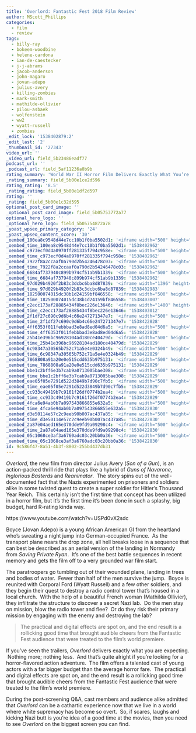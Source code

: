 ```yaml
---
title: 'Overlord: Fantastic Fest 2018 Film Review'
author: MScott_Phillips
categories:
  - film
  - review
tags:
  - billy-ray
  - bokeem-woodbine
  - helene-cardona
  - ian-de-caestecker
  - j-j-abrams
  - jacob-anderson
  - john-magaro
  - jovan-adepo
  - julius-avery
  - killing-zombies
  - mark-smith
  - mathilde-ollivier
  - pilou-asbaek
  - wolfenstein
  - ww2
  - wyatt-russell
  - zombies
_edit_lock: '1538402879:2'
_edit_last: '2'
_thumbnail_id: '27343'
video_url: ''
_video_url: field_5b23486eadf77
podcast_url: ''
_podcast_url: field_5af11236a0b9b
rating_summary: 'World War II Horror Film Delivers Exactly What You’re Expecting'
_rating_summary: field_5b00e1ce2d596
rating_rating: '8.5'
_rating_rating: field_5b00e1df2d597
rating: ''
_rating: field_5b00e1c32d595
optional_post_card_image: ''
_optional_post_card_image: field_5b05753772a77
optional_hero_logo: ''
_optional_hero_logo: field_5b05754872a78
_yoast_wpseo_primary_category: '24'
_yoast_wpseo_content_score: '30'
_oembed_100ea8c9548d44e7cc10b1f0ba5502d1: '<iframe width="500" height="281" src="https://www.youtube.com/embed/ek1ePFp-nBI?feature=oembed" frameborder="0" allow="autoplay; encrypted-media" allowfullscreen></iframe>'
_oembed_time_100ea8c9548d44e7cc10b1f0ba5502d1: '1538402962'
_oembed_c973ecf0d4a0970ff281335f794c958e: '<iframe width="500" height="281" src="https://www.youtube.com/embed/oEYSjxYnuf0?feature=oembed" frameborder="0" allow="autoplay; encrypted-media" allowfullscreen></iframe>'
_oembed_time_c973ecf0d4a0970ff281335f794c958e: '1538402962'
_oembed_7922f8a2ccaaf0a790d2b54246478c03: '<iframe width="500" height="281" src="https://www.youtube.com/embed/AWvUNABT8sg?feature=oembed" frameborder="0" allow="autoplay; encrypted-media" allowfullscreen></iframe>'
_oembed_time_7922f8a2ccaaf0a790d2b54246478c03: '1538402962'
_oembed_6684af737940c899b974cf51ab9b1339: '<iframe width="500" height="281" src="https://www.youtube.com/embed/gp-8oB53P7k?feature=oembed" frameborder="0" allow="autoplay; encrypted-media" allowfullscreen></iframe>'
_oembed_time_6684af737940c899b974cf51ab9b1339: '1538402962'
_oembed_97d029b4920f2b83c3dcbc6ba8d87839: '<iframe width="1396" height="785" src="https://www.youtube.com/embed/USPd0vX2sdc?feature=oembed" frameborder="0" allow="autoplay; encrypted-media" allowfullscreen></iframe>'
_oembed_time_97d029b4920f2b83c3dcbc6ba8d87839: '1538402983'
_oembed_182500074015dc38b1d24159bf846558: '<iframe width="500" height="281" src="https://www.youtube.com/embed/USPd0vX2sdc?feature=oembed" frameborder="0" allow="autoplay; encrypted-media" allowfullscreen></iframe>'
_oembed_time_182500074015dc38b1d24159bf846558: '1538403007'
_oembed_c2ecc173af28885434f8bec226e13646: '<iframe width="1400" height="788" src="https://www.youtube.com/embed/USPd0vX2sdc?feature=oembed" frameborder="0" allow="autoplay; encrypted-media" allowfullscreen></iframe>'
_oembed_time_c2ecc173af28885434f8bec226e13646: '1538403012'
_oembed_2f1df27c690c9d6b4c66e247271347e7: '<iframe width="500" height="281" src="https://www.youtube.com/embed/9XxLHyzsB_Q?feature=oembed" frameborder="0" allow="autoplay; encrypted-media" allowfullscreen></iframe>'
_oembed_time_2f1df27c690c9d6b4c66e247271347e7: '1538422828'
_oembed_4ff6353f011febbbad3e8ad8ed04d6a5: '<iframe width="500" height="281" src="https://www.youtube.com/embed/HikYI0jIAwU?feature=oembed" frameborder="0" allow="autoplay; encrypted-media" allowfullscreen></iframe>'
_oembed_time_4ff6353f011febbbad3e8ad8ed04d6a5: '1538422828'
_oembed_25b41e396bc96928104ad180ce40479d: '<iframe width="500" height="281" src="https://www.youtube.com/embed/MFWF9dU5Zc0?feature=oembed" frameborder="0" allow="autoplay; encrypted-media" allowfullscreen></iframe>'
_oembed_time_25b41e396bc96928104ad180ce40479d: '1538422829'
_oembed_6c98347a30565b752c71a5e4e0324b49: '<iframe width="500" height="281" src="https://www.youtube.com/embed/FhwktRDG_aQ?feature=oembed" frameborder="0" allow="autoplay; encrypted-media" allowfullscreen></iframe>'
_oembed_time_6c98347a30565b752c71a5e4e0324b49: '1538422829'
_oembed_7868808a91a20e0e515cdd635b975131: '<iframe width="500" height="281" src="https://www.youtube.com/embed/PEZ2r1YGKSA?feature=oembed" frameborder="0" allow="autoplay; encrypted-media" allowfullscreen></iframe>'
_oembed_time_7868808a91a20e0e515cdd635b975131: '1538422829'
_oembed_bbe1c2bff6e3b7cab9a0713005bae308: '<iframe width="500" height="281" src="https://www.youtube.com/embed/_DTbx7c7ez8?feature=oembed" frameborder="0" allow="autoplay; encrypted-media" allowfullscreen></iframe>'
_oembed_time_bbe1c2bff6e3b7cab9a0713005bae308: '1538422829'
_oembed_eae05f05e7291d522d3849b7d90c7fb5: '<iframe width="500" height="281" src="https://www.youtube.com/embed/9teNKmm9R3k?start=3&feature=oembed" frameborder="0" allow="autoplay; encrypted-media" allowfullscreen></iframe>'
_oembed_time_eae05f05e7291d522d3849b7d90c7fb5: '1538422829'
_oembed_cc933c49419b7c9161f26df0774b2ea4: '<iframe width="500" height="281" src="https://www.youtube.com/embed/vzVhPCMAxWQ?feature=oembed" frameborder="0" allow="autoplay; encrypted-media" allowfullscreen></iframe>'
_oembed_time_cc933c49419b7c9161f26df0774b2ea4: '1538422829'
_oembed_4fca6e94ab0b7a097543866855e632a5: '<iframe width="500" height="281" src="https://www.youtube.com/embed/gXg2_yExgVY?feature=oembed" frameborder="0" allow="autoplay; encrypted-media" allowfullscreen></iframe>'
_oembed_time_4fca6e94ab0b7a097543866855e632a5: '1538422830'
_oembed_d3e50114e57c2c9eeb90b007ac437a85: '<iframe width="500" height="281" src="https://www.youtube.com/embed/ab0pd9oNf7Q?feature=oembed" frameborder="0" allow="autoplay; encrypted-media" allowfullscreen></iframe>'
_oembed_time_d3e50114e57c2c9eeb90b007ac437a85: '1538422830'
_oembed_2a87e04aed165e370dde9fd9a09298c4: '<iframe width="500" height="281" src="https://www.youtube.com/embed/wBf0xLj7FhU?feature=oembed" frameborder="0" allow="autoplay; encrypted-media" allowfullscreen></iframe>'
_oembed_time_2a87e04aed165e370dde9fd9a09298c4: '1538422830'
_oembed_05c1068ce3af3a6760adc03c20bb0a36: '<iframe width="500" height="281" src="https://www.youtube.com/embed/nIi5JCFnLS0?feature=oembed" frameborder="0" allow="autoplay; encrypted-media" allowfullscreen></iframe>'
_oembed_time_05c1068ce3af3a6760adc03c20bb0a36: '1538422830'
id: 9c586f47-8a51-4b3f-8802-255bd437db31
---
```

<p><em>Overlord</em>, the new film from director Julius Avery (<em>Son of a Gun</em>), is an action-packed thrill ride that plays like a hybrid of <em>Guns of Navarone, Inglorious Basterds </em>and <em>Reanimator</em>.  The story spins out of the well-documented fact that the Nazis experimented on prisoners and soldiers alike in some twisted quest to create a super soldier for Hitler’s Thousand Year Reich.  This certainly isn’t the first time that concept has been utilized in a horror film, but it’s the first time it’s been done in such a splashy, big budget, hard R-rating kinda way.</p>
<p>https://www.youtube.com/watch?v=USPd0vX2sdc</p>
<p>Boyce (Jovan Adepo) is a young African American GI from the heartland who’s sweating a night jump into German-occupied France.  As the transport plane nears the drop zone, all hell breaks loose in a sequence that can best be described as an aerial version of the landing in Normandy from <em>Saving Private Ryan</em>.  It’s one of the best battle sequences in recent memory and gets the film off to a very grounded war film start.</p>
<p>The paratroopers go tumbling out of their wounded plane, landing in trees and bodies of water.  Fewer than half of the men survive the jump.  Boyce is reunited with Corporal Ford (Wyatt Russell) and a few other soldiers, and they begin their quest to destroy a radio control tower that’s housed in a local church.  With the help of a beautiful French woman (Mathilda Ollivier), they infiltrate the structure to discover a secret Nazi lab.  Do the men stay on mission, blow the radio tower and flee?  Or do they risk their primary mission by engaging with the enemy and destroying the lab?</p>
<blockquote><p>The practical and digital effects are spot on, and the end result is a rollicking good time that brought audible cheers from the Fantastic Fest audience that were treated to the film’s world premiere.</p></blockquote>
<p>If you’ve seen the trailers, <em>Overlord </em>delivers exactly what you are expecting.  Nothing more; nothing less.  And that’s quite alright if you’re looking for a horror-flavored action adventure.  The film offers a talented cast of young actors with a far bigger budget than the average horror fare.  The practical and digital effects are spot on, and the end result is a rollicking good time that brought audible cheers from the Fantastic Fest audience that were treated to the film’s world premiere.</p>
<p>During the post-screening Q&amp;A, cast members and audience alike admitted that <em>Overlord </em>can be a cathartic experience now that we live in a world where white supremacy has become so overt.  So, if scares, laughs and kicking Nazi butt is you’re idea of a good time at the movies, then you need to see <em>Overlord</em> on the biggest screen you can find.</p>
